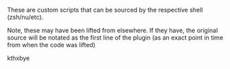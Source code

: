 These are custom scripts that can be sourced by the respective shell (zsh/nu/etc).

Note, these may have been lifted from elsewhere. If they have, the original source
will be notated as the first line of the plugin (as an exact point in time from when
the code was lifted)

kthxbye
